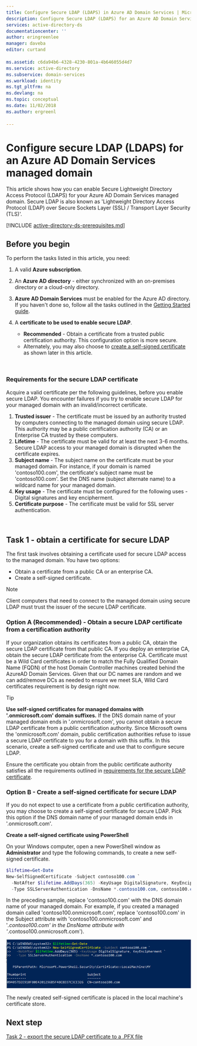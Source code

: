```yaml
---
title: Configure Secure LDAP (LDAPS) in Azure AD Domain Services | Microsoft Docs
description: Configure Secure LDAP (LDAPS) for an Azure AD Domain Services managed domain
services: active-directory-ds
documentationcenter: ''
author: eringreenlee
manager: daveba
editor: curtand

ms.assetid: c6da94b6-4328-4230-801a-4b646055d4d7
ms.service: active-directory
ms.subservice: domain-services
ms.workload: identity
ms.tgt_pltfrm: na
ms.devlang: na
ms.topic: conceptual
ms.date: 11/02/2018
ms.author: ergreenl

---
```

# Configure secure LDAP (LDAPS) for an Azure AD Domain Services managed domain
This article shows how you can enable Secure Lightweight Directory Access Protocol (LDAPS) for your Azure AD Domain Services managed domain. Secure LDAP is also known as 'Lightweight Directory Access Protocol (LDAP) over Secure Sockets Layer (SSL) / Transport Layer Security (TLS)'.

[!INCLUDE [active-directory-ds-prerequisites.md](../../includes/active-directory-ds-prerequisites.md)]

## Before you begin
To perform the tasks listed in this article, you need:

1. A valid **Azure subscription**.
2. An **Azure AD directory** - either synchronized with an on-premises directory or a cloud-only directory.
3. **Azure AD Domain Services** must be enabled for the Azure AD directory. If you haven't done so, follow all the tasks outlined in the [Getting Started guide](active-directory-ds-getting-started.md).
4. A **certificate to be used to enable secure LDAP**.

   * **Recommended** - Obtain a certificate from a trusted public certification authority. This configuration option is more secure.
   * Alternately, you may also choose to [create a self-signed certificate](#task-1---obtain-a-certificate-for-secure-ldap) as shown later in this article.

<br>

### Requirements for the secure LDAP certificate
Acquire a valid certificate per the following guidelines, before you enable secure LDAP. You encounter failures if you try to enable secure LDAP for your managed domain with an invalid/incorrect certificate.

1. **Trusted issuer** - The certificate must be issued by an authority trusted by computers connecting to the managed domain using secure LDAP. This authority may be a public certification authority (CA) or an Enterprise CA trusted by these computers.
2. **Lifetime** - The certificate must be valid for at least the next 3-6 months. Secure LDAP access to your managed domain is disrupted when the certificate expires.
3. **Subject name** - The subject name on the certificate must be your managed domain. For instance, if your domain is named 'contoso100.com', the certificate's subject name must be 'contoso100.com'. Set the DNS name (subject alternate name) to a wildcard name for your managed domain.
4. **Key usage** - The certificate must be configured for the following uses - Digital signatures and key encipherment.
5. **Certificate purpose** - The certificate must be valid for SSL server authentication.

<br>

## Task 1 - obtain a certificate for secure LDAP
The first task involves obtaining a certificate used for secure LDAP access to the managed domain. You have two options:

* Obtain a certificate from a public CA or an enterprise CA.
* Create a self-signed certificate.

> [!NOTE]
> Client computers that need to connect to the managed domain using secure LDAP must trust the issuer of the secure LDAP certificate.
>

### Option A (Recommended) - Obtain a secure LDAP certificate from a certification authority
If your organization obtains its certificates from a public CA, obtain the secure LDAP certificate from that public CA. If you deploy an enterprise CA, obtain the secure LDAP certificate from the enterprise CA.
Certificate must be a Wild Card certificates in order to match the Fully Qualified Domain Name (FQDN) of the host Domain Controller machines created behind the AzureAD Domain Services. Given that our DC names are random and we can add/remove DCs as needed to ensure we meet SLA,  Wild Card certificates requirement is by design right now.

> [!TIP]
> **Use self-signed certificates for managed domains with '.onmicrosoft.com' domain suffixes.**
> If the DNS domain name of your managed domain ends in '.onmicrosoft.com', you cannot obtain a secure LDAP certificate from a public certification authority. Since Microsoft owns the 'onmicrosoft.com' domain, public certification authorities refuse to issue a secure LDAP certificate to you for a domain with this suffix. In this scenario, create a self-signed certificate and use that to configure secure LDAP.
>

Ensure the certificate you obtain from the public certificate authority satisfies all the requirements outlined in [requirements for the secure LDAP certificate](#requirements-for-the-secure-ldap-certificate).


### Option B - Create a self-signed certificate for secure LDAP
If you do not expect to use a certificate from a public certification authority, you may choose to create a self-signed certificate for secure LDAP. Pick this option if the DNS domain name of your managed domain ends in '.onmicrosoft.com'.

**Create a self-signed certificate using PowerShell**

On your Windows computer, open a new PowerShell window as **Administrator** and type the following commands, to create a new self-signed certificate.

```powershell
$lifetime=Get-Date
New-SelfSignedCertificate -Subject contoso100.com `
  -NotAfter $lifetime.AddDays(365) -KeyUsage DigitalSignature, KeyEncipherment `
  -Type SSLServerAuthentication -DnsName *.contoso100.com, contoso100.com
```

In the preceding sample, replace 'contoso100.com' with the DNS domain name of your managed domain. For example, if you created a managed domain called 'contoso100.onmicrosoft.com', replace 'contoso100.com' in the Subject attribute with 'contoso100.onmicrosoft.com' and '*.contoso100.com' in the DnsName attribute with '*.contoso100.onmicrosoft.com').

![Select Azure AD Directory](./media/active-directory-domain-services-admin-guide/secure-ldap-powershell-create-self-signed-cert.png)

The newly created self-signed certificate is placed in the local machine's certificate store.


## Next step
[Task 2 - export the secure LDAP certificate to a .PFX file](active-directory-ds-admin-guide-configure-secure-ldap-export-pfx.md)
